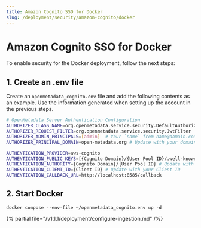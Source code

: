 ```yaml
---
title: Amazon Cognito SSO for Docker
slug: /deployment/security/amazon-cognito/docker
---
```


# Amazon Cognito SSO for Docker

To enable security for the Docker deployment, follow the next steps:

## 1. Create an .env file

Create an `openmetadata_cognito.env` file and add the following contents as an example. Use the information
generated when setting up the account in the previous steps.

```bash
# OpenMetadata Server Authentication Configuration
AUTHORIZER_CLASS_NAME=org.openmetadata.service.security.DefaultAuthorizer
AUTHORIZER_REQUEST_FILTER=org.openmetadata.service.security.JwtFilter
AUTHORIZER_ADMIN_PRINCIPALS=[admin]  # Your `name` from name@domain.com
AUTHORIZER_PRINCIPAL_DOMAIN=open-metadata.org # Update with your domain

AUTHENTICATION_PROVIDER=aws-cognito
AUTHENTICATION_PUBLIC_KEYS=[{Cognito Domain}/{User Pool ID}/.well-known/jwks.json] # Update with your Cognito Domain and User Pool ID
AUTHENTICATION_AUTHORITY={Cognito Domain}/{User Pool ID} # Update with your Cognito Domain and User Pool ID as follows - https://cognito-idp.us-west-1.amazonaws.com/us-west-1_DL8xfTzj8
AUTHENTICATION_CLIENT_ID={Client ID} # Update with your Client ID
AUTHENTICATION_CALLBACK_URL=http://localhost:8585/callback
```

## 2. Start Docker

```commandline
docker compose --env-file ~/openmetadata_cognito.env up -d
```

{% partial file="/v1.1.1/deployment/configure-ingestion.md" /%}
